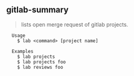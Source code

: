 ## gitlab-summary

> lists open merge request of gitlab projects.

~~~
  Usage
    $ lab <command> [project name]

  Examples
    $ lab projects
    $ lab projects foo
    $ lab reviews foo
~~~
